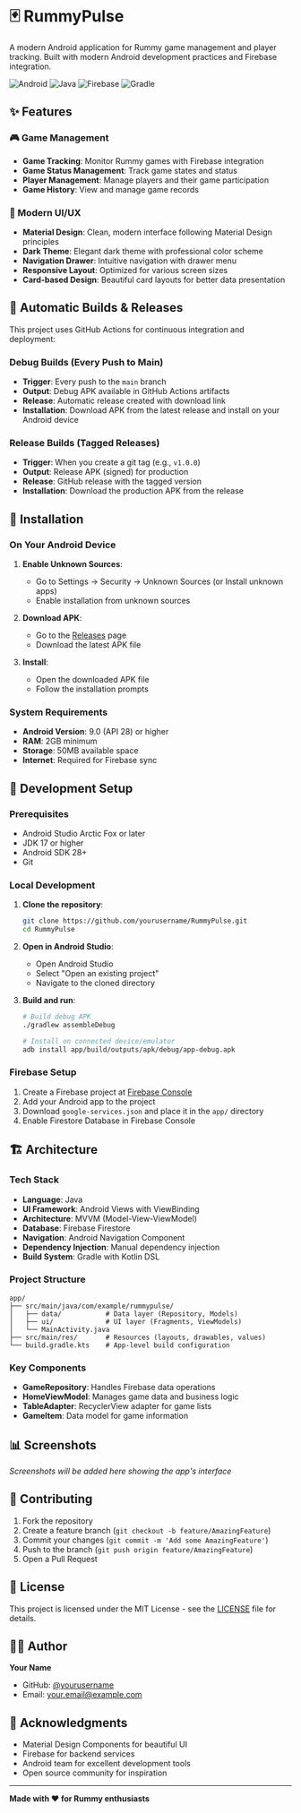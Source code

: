 # 🃏 RummyPulse

A modern Android application for Rummy game management and player tracking. Built with modern Android development practices and Firebase integration.

![Android](https://img.shields.io/badge/Android-3DDC84?style=for-the-badge&logo=android&logoColor=white)
![Java](https://img.shields.io/badge/Java-ED8B00?style=for-the-badge&logo=openjdk&logoColor=white)
![Firebase](https://img.shields.io/badge/Firebase-039BE5?style=for-the-badge&logo=Firebase&logoColor=white)
![Gradle](https://img.shields.io/badge/Gradle-02303A?style=for-the-badge&logo=Gradle&logoColor=white)

## ✨ Features

### 🎮 Game Management
- **Game Tracking**: Monitor Rummy games with Firebase integration
- **Game Status Management**: Track game states and status
- **Player Management**: Manage players and their game participation
- **Game History**: View and manage game records


### 🎨 Modern UI/UX
- **Material Design**: Clean, modern interface following Material Design principles
- **Dark Theme**: Elegant dark theme with professional color scheme
- **Navigation Drawer**: Intuitive navigation with drawer menu
- **Responsive Layout**: Optimized for various screen sizes
- **Card-based Design**: Beautiful card layouts for better data presentation

## 🚀 Automatic Builds & Releases

This project uses GitHub Actions for continuous integration and deployment:

### Debug Builds (Every Push to Main)
- **Trigger**: Every push to the `main` branch
- **Output**: Debug APK available in GitHub Actions artifacts
- **Release**: Automatic release created with download link
- **Installation**: Download APK from the latest release and install on your Android device

### Release Builds (Tagged Releases)
- **Trigger**: When you create a git tag (e.g., `v1.0.0`)
- **Output**: Release APK (signed) for production
- **Release**: GitHub release with the tagged version
- **Installation**: Download the production APK from the release

## 📱 Installation

### On Your Android Device

1. **Enable Unknown Sources**:
   - Go to Settings → Security → Unknown Sources (or Install unknown apps)
   - Enable installation from unknown sources

2. **Download APK**:
   - Go to the [Releases](https://github.com/yourusername/RummyPulse/releases) page
   - Download the latest APK file

3. **Install**:
   - Open the downloaded APK file
   - Follow the installation prompts

### System Requirements
- **Android Version**: 9.0 (API 28) or higher
- **RAM**: 2GB minimum
- **Storage**: 50MB available space
- **Internet**: Required for Firebase sync

## 🔧 Development Setup

### Prerequisites
- Android Studio Arctic Fox or later
- JDK 17 or higher
- Android SDK 28+
- Git

### Local Development

1. **Clone the repository**:
   ```bash
   git clone https://github.com/yourusername/RummyPulse.git
   cd RummyPulse
   ```

2. **Open in Android Studio**:
   - Open Android Studio
   - Select "Open an existing project"
   - Navigate to the cloned directory

3. **Build and run**:
   ```bash
   # Build debug APK
   ./gradlew assembleDebug

   # Install on connected device/emulator
   adb install app/build/outputs/apk/debug/app-debug.apk
   ```

### Firebase Setup
1. Create a Firebase project at [Firebase Console](https://console.firebase.google.com)
2. Add your Android app to the project
3. Download `google-services.json` and place it in the `app/` directory
4. Enable Firestore Database in Firebase Console

## 🏗️ Architecture

### Tech Stack
- **Language**: Java
- **UI Framework**: Android Views with ViewBinding
- **Architecture**: MVVM (Model-View-ViewModel)
- **Database**: Firebase Firestore
- **Navigation**: Android Navigation Component
- **Dependency Injection**: Manual dependency injection
- **Build System**: Gradle with Kotlin DSL

### Project Structure
```
app/
├── src/main/java/com/example/rummypulse/
│   ├── data/           # Data layer (Repository, Models)
│   ├── ui/             # UI layer (Fragments, ViewModels)
│   └── MainActivity.java
├── src/main/res/       # Resources (layouts, drawables, values)
└── build.gradle.kts    # App-level build configuration
```

### Key Components
- **GameRepository**: Handles Firebase data operations
- **HomeViewModel**: Manages game data and business logic
- **TableAdapter**: RecyclerView adapter for game lists
- **GameItem**: Data model for game information

## 📊 Screenshots

*Screenshots will be added here showing the app's interface*

## 🤝 Contributing

1. Fork the repository
2. Create a feature branch (`git checkout -b feature/AmazingFeature`)
3. Commit your changes (`git commit -m 'Add some AmazingFeature'`)
4. Push to the branch (`git push origin feature/AmazingFeature`)
5. Open a Pull Request

## 📝 License

This project is licensed under the MIT License - see the [LICENSE](LICENSE) file for details.

## 👨‍💻 Author

**Your Name**
- GitHub: [@yourusername](https://github.com/yourusername)
- Email: your.email@example.com

## 🙏 Acknowledgments

- Material Design Components for beautiful UI
- Firebase for backend services
- Android team for excellent development tools
- Open source community for inspiration

---

**Made with ❤️ for Rummy enthusiasts**